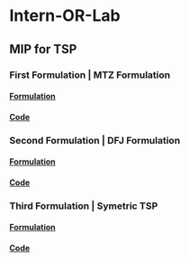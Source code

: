# Intern-OR-Lab

## MIP for TSP
### First Formulation | MTZ Formulation
#### [Formulation]()
#### [Code](https://github.com/luat2003/Intern-OR-Lab/blob/main/MTZ.cpp)
### Second Formulation | DFJ Formulation
#### [Formulation]()
#### [Code](https://github.com/luat2003/Intern-OR-Lab/blob/main/DFJ.cpp)
### Third Formulation | Symetric TSP
#### [Formulation]()
#### [Code](https://github.com/luat2003/Intern-OR-Lab/blob/main/tsp3.cpp)
